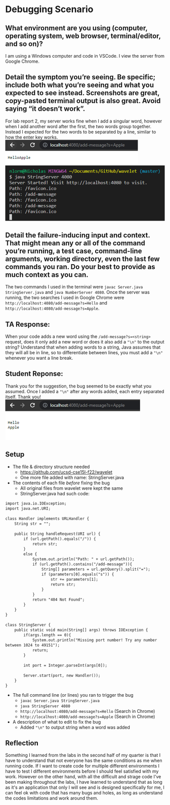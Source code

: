 # Debugging Scenario
## What environment are you using (computer, operating system, web browser, terminal/editor, and so on)?  
I am using a Windows computer and code in VSCode. I view the server from Google Chrome.  
  
## Detail the symptom you’re seeing. Be specific; include both what you’re seeing and what you expected to see instead. Screenshots are great, copy-pasted terminal output is also great. Avoid saying “it doesn’t work”.  
For lab report 2, my server works fine when I add a singular word, however when I add another word after the first, the two words group together. Instead I expected for the two words to be separated by a line, similar to how the enter key works.  
![Image](Failure_Symptom_1.png)  
![Image](Failure_Symptom_2.png)  
  
## Detail the failure-inducing input and context. That might mean any or all of the command you’re running, a test case, command-line arguments, working directory, even the last few commands you ran. Do your best to provide as much context as you can.  
The two commands I used in the terminal were `javac Server.java StringServer.java` and `java NumberServer 4080`. Once the server was running, the two searches I used in Google Chrome were `http://localhost:4080/add-message?s=Hello` and `http://localhost:4080/add-message?s=Apple`.  

## TA Response:  
When your code adds a new word using the `/add-message?s=<string>` request, does it only add a new word or does it also add a `"\n"` to the output string? Understand that when adding words to a string, Java assumes that they will all be in line, so to differentiate between lines, you must add a `"\n"` whenever you want a line break.  

## Student Reponse:  
Thank you for the suggestion, the bug seemed to be exactly what you assumed. Once I added a `"\n"` after any words added, each entry separated itself. Thank you!  
![Image](Fixed.png)  

## Setup  
* The file & directory structure needed  
  * https://github.com/ucsd-cse15l-f22/wavelet  
  * One more file added with name:  StringServer.java  
* The contents of each file *before* fixing the bug  
  * All original files from wavelet were kept the same  
  * StringServer.java had such code:  
  
```
import java.io.IOException;
import java.net.URI;

class Handler implements URLHandler {
    String str = "";

    public String handleRequest(URI url) {
        if (url.getPath().equals("/")) {
            return str;
        } 
        else {
            System.out.println("Path: " + url.getPath());
            if (url.getPath().contains("/add-message")){
                String[] parameters = url.getQuery().split("=");
                if (parameters[0].equals("s")) {
                    str += parameters[1];
                    return str;
                }
            }
            return "404 Not Found";
        }
    }
}

class StringServer {
    public static void main(String[] args) throws IOException {
        if(args.length == 0){
            System.out.println("Missing port number! Try any number between 1024 to 49151");
            return;
        }

        int port = Integer.parseInt(args[0]);

        Server.start(port, new Handler());
    }
}
```  
* The full command line (or lines) you ran to trigger the bug  
  * `javac Server.java StringServer.java`  
  * `java StringServer 4080`  
  * `http://localhost:4080/add-message?s=Hello` (Search in Chrome)  
  * `http://localhost:4080/add-message?s=Apple` (Search in Chrome)  
* A description of what to edit to fix the bug  
  * Added `"\n"` to output string when a word was added  

## Reflection  
Something I learned from the labs in the second half of my quarter is that I have to understand that not everyone has the same conditions as me when running code. If I want to create code for multiple different environments I have to test I different environments before I should feel satisfied with my work. However on the other hand, with all the difficult and strage code I've been making throughout the labs, I have learned to understand that as long as it's an application that only I will see and is designed specifically for me, I can feel ok with code that has many bugs and holes, as long as understand the codes limitations and work around them.
